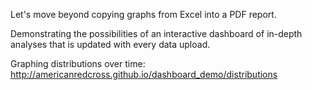 Let's move beyond copying graphs from Excel into a PDF report.

Demonstrating the possibilities of an interactive dashboard of in-depth analyses that is updated with every data upload.

Graphing distributions over time:
http://americanredcross.github.io/dashboard_demo/distributions
